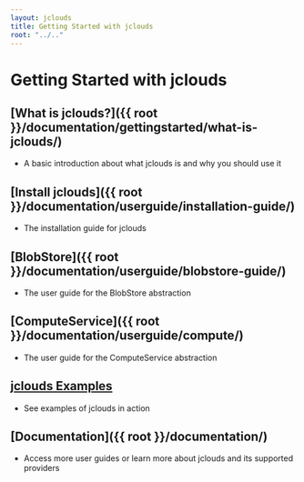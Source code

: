 ```yaml
---
layout: jclouds
title: Getting Started with jclouds
root: "../.."
---
```


# Getting Started with jclouds

## [What is jclouds?]({{ root }}/documentation/gettingstarted/what-is-jclouds/)

* A basic introduction about what jclouds is and why you should use it

## [Install jclouds]({{ root }}/documentation/userguide/installation-guide/)

* The installation guide for jclouds

## [BlobStore]({{ root }}/documentation/userguide/blobstore-guide/)

* The user guide for the BlobStore abstraction

## [ComputeService]({{ root }}/documentation/userguide/compute/)

* The user guide for the ComputeService abstraction

## [jclouds Examples](https://github.com/jclouds/jclouds-examples)

* See examples of jclouds in action

## [Documentation]({{ root }}/documentation/)

* Access more user guides or learn more about jclouds and its supported providers

